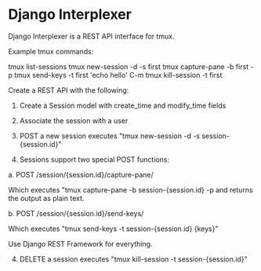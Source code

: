 # Django Interplexer

Django Interplexer is a REST API interface for tmux.

Example tmux commands:

tmux list-sessions
tmux new-session -d -s first
tmux capture-pane -b first -p
tmux send-keys -t first 'echo hello' C-m
tmux kill-session -t first

Create a REST API with the following:

1. Create a Session model with create_time and modify_time fields

2. Associate the session with a user

3. POST a new session executes "tmux new-session -d -s session-{session.id}"

4. Sessions support two special POST functions:

a. POST /session/{session.id}/capture-pane/

Which executes "tmux capture-pane -b session-{session.id} -p and returns the
output as plain text.

b. POST /session/{session.id}/send-keys/

Which executes "tmux send-keys -t session-{session.id} {keys}"

Use Django REST Framework for everything.

4. DELETE a session executes "tmux kill-session -t session-{session.id}"

